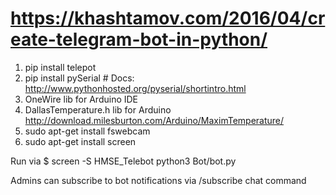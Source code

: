 # https://khashtamov.com/2016/04/create-telegram-bot-in-python/

1. pip install telepot
2. pip install pySerial  #  Docs: http://www.pythonhosted.org/pyserial/shortintro.html
3. OneWire lib for Arduino IDE  
4. DallasTemperature.h lib for Arduino http://download.milesburton.com/Arduino/MaximTemperature/
5. sudo apt-get install fswebcam
6. sudo apt-get install screen

 Run via
$ screen -S HMSE_Telebot python3 Bot/bot.py

Admins can subscribe to bot notifications via /subscribe chat command

